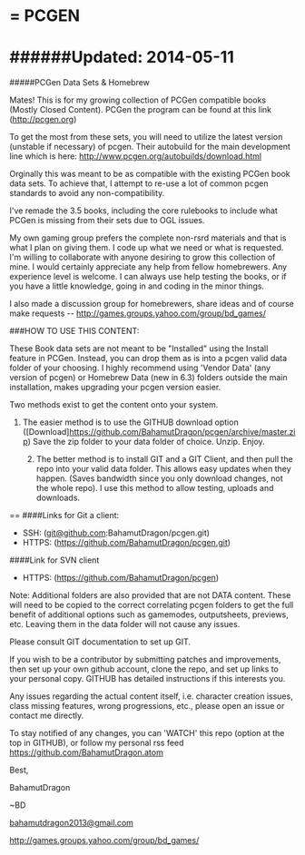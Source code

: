 =
PCGEN
=

######Updated: 2014-05-11
==========================
#####PCGen Data Sets & Homebrew

Mates! This is for my growing collection of PCGen compatible books (Mostly Closed Content). PCGen the program can be found at this link (http://pcgen.org)

To get the most from these sets, you will need to utilize the latest version (unstable if necessary) of pcgen. Their autobuild for the main development line which is here: http://www.pcgen.org/autobuilds/download.html


Orginally this was meant to be as compatible with the existing PCGen book data sets. To achieve that, I attempt to re-use a lot of common pcgen standards to avoid any non-compatibility.


I've remade the 3.5 books, including the core rulebooks to include what PCGen is missing from their sets due to OGL issues.


My own gaming group prefers the complete non-rsrd materials and that is what I plan on giving them. I code up what we need or what is requested.
I'm willing to collaborate with anyone desiring to grow this collection of mine. I would certainly appreciate any help from fellow homebrewers. Any experience level is welcome. I can always use help testing the books, or if you have a little knowledge, going in and coding in the minor things.


I also made a discussion group for homebrewers, share ideas and of course make requests -- http://games.groups.yahoo.com/group/bd_games/


###HOW TO USE THIS CONTENT:

These Book data sets are not meant to be "Installed" using the Install feature in PCGen. Instead, you can drop them as is into a pcgen valid data folder of your choosing. I highly recommend using 'Vendor Data' (any version of pcgen) or Homebrew Data (new in 6.3) folders outside the main installation, makes upgrading your pcgen version easier.

Two methods exist to get the content onto your system.

1) The easier method is to use the GITHUB download option ([Download]https://github.com/BahamutDragon/pcgen/archive/master.zip)
Save the zip folder to your data folder of choice. Unzip. Enjoy. 

   2) The better method is to install GIT and a GIT Client, and then pull the repo into your valid data folder. This allows easy updates when they happen. (Saves bandwidth since you only download changes, not the whole repo). I use this method to allow testing, uploads and downloads.

==
####Links for Git a client:
* SSH:   (git@github.com:BahamutDragon/pcgen.git)
* HTTPS: (https://github.com/BahamutDragon/pcgen.git)

####Link for SVN client 
* HTTPS: (https://github.com/BahamutDragon/pcgen)

Note: Additional folders are also provided that are not DATA content. These will need to be copied to the correct correlating pcgen folders to get the full benefit of additional options such as gamemodes, outputsheets, previews, etc. Leaving them in the data folder will not cause any issues.

Please consult GIT documentation to set up GIT.

If you wish to be a contributor by submitting patches and improvements, then set up your own github account, clone the repo, and set up links to your personal copy. GITHUB has detailed instructions if this interests you.

Any issues regarding the actual content itself, i.e. character creation issues, class missing features, wrong progressions, etc., please open an issue or contact me directly.


To stay notified of any changes, you can 'WATCH' this repo (option at the top in GITHUB), or follow my personal rss feed <https://github.com/BahamutDragon.atom>

Best,


BahamutDragon


~BD

bahamutdragon2013@gmail.com

http://games.groups.yahoo.com/group/bd_games/
